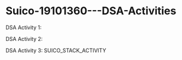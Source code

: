 # Suico-19101360---DSA-Activities

DSA Activity 1:

DSA Activity 2:

DSA Activity 3: SUICO_STACK_ACTIVITY
